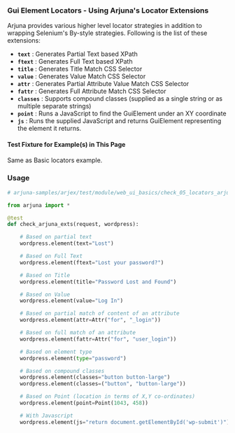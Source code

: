 ### Gui Element Locators - Using Arjuna's Locator Extensions

Arjuna provides various higher level locator strategies in addition to wrapping Selenium's By-style strategies. Following is the list of these extensions:
- **`text`** : Generates Partial Text based XPath
- **`ftext`** : Generates Full Text based XPath
- **`title`** : Generates Title Match CSS Selector
- **`value`** : Generates Value Match CSS Selector
- **`attr`** : Generates Partial Attribute Value Match CSS Selector
- **`fattr`** : Generates Full Attribute Match CSS Selector
- **`classes`** : Supports compound classes (supplied as a single string or as multiple separate strings)
- **`point`** : Runs a JavaScript to find the GuiElement under an XY coordinate
- **`js`** : Runs the supplied JavaScript and returns GuiElement representing the element it returns.

#### Test Fixture for Example(s) in This Page

Same as Basic locators example.

### Usage

```python
# arjuna-samples/arjex/test/module/web_ui_basics/check_05_locators_arjuna_exts.py

from arjuna import *

@test
def check_arjuna_exts(request, wordpress):

    # Based on partial text
    wordpress.element(text="Lost")

    # Based on Full Text
    wordpress.element(ftext="Lost your password?")

    # Based on Title
    wordpress.element(title="Password Lost and Found")

    # Based on Value
    wordpress.element(value="Log In")

    # Based on partial match of content of an attribute
    wordpress.element(attr=Attr("for", "_login"))

    # Based on full match of an attribute
    wordpress.element(fattr=Attr("for", "user_login"))

    # Based on element type
    wordpress.element(type="password")

    # Based on compound classes
    wordpress.element(classes="button button-large")
    wordpress.element(classes=("button", "button-large"))

    # Based on Point (location in terms of X,Y co-ordinates)
    wordpress.element(point=Point(1043, 458))

    # With Javascript
    wordpress.element(js="return document.getElementById('wp-submit')")
```
